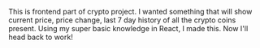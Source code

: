 This is frontend part of crypto project. I wanted something that will show current price, price change, last 7 day history of all the crypto coins present.
Using my super basic knowledge in React, I made this. Now I'll head back to work!
